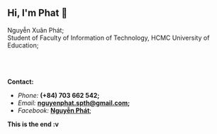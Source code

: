 ## Hi, I'm Phat 👋


Nguyễn Xuân Phát; </br>
Student of Faculty of Information of Technology, HCMC University of Education; </br>
</br>
</br>
</br>



**Contact:**
- _Phone:_ **(+84) 703 662 542;**
- _Email:_ **nguyenphat.spth@gmail.com;** 
- _Facebook:_ **<a href="https://www.facebook.com/suyt.suyt.1422/">Nguyễn Phát</a>**;

**This is the end :v**
